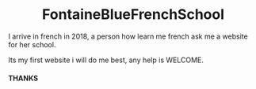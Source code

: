 <h1 align="center">FontaineBlueFrenchSchool</h1>

<p>I arrive in french in 2018, a person how learn me french ask me a website for her school.</p>
<p>Its my first website i will do me best, any help is WELCOME.</p>

<h4>THANKS</h4>
